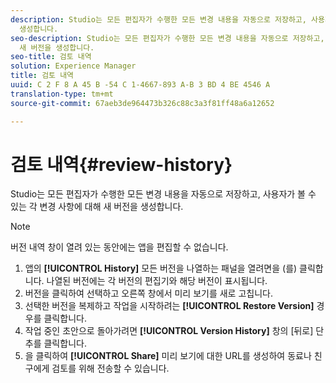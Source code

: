 ```yaml
---
description: Studio는 모든 편집자가 수행한 모든 변경 내용을 자동으로 저장하고, 사용자가 볼 수 있는 각 변경 사항에 대해 새 버전을
  생성합니다.
seo-description: Studio는 모든 편집자가 수행한 모든 변경 내용을 자동으로 저장하고, 사용자가 볼 수 있는 각 변경 사항에 대해
  새 버전을 생성합니다.
seo-title: 검토 내역
solution: Experience Manager
title: 검토 내역
uuid: C 2 F 8 A 45 B -54 C 1-4667-893 A-B 3 BD 4 BE 4546 A
translation-type: tm+mt
source-git-commit: 67aeb3de964473b326c88c3a3f81ff48a6a12652

---
```



# 검토 내역{#review-history}

Studio는 모든 편집자가 수행한 모든 변경 내용을 자동으로 저장하고, 사용자가 볼 수 있는 각 변경 사항에 대해 새 버전을 생성합니다.

>[!NOTE]
>
>버전 내역 창이 열려 있는 동안에는 앱을 편집할 수 없습니다.

1. 앱의 **[!UICONTROL History]** 모든 버전을 나열하는 패널을 열려면을 (를) 클릭합니다. 나열된 버전에는 각 버전의 편집기와 해당 버전이 표시됩니다.
1. 버전을 클릭하여 선택하고 오른쪽 창에서 미리 보기를 새로 고칩니다.
1. 선택한 버전을 복제하고 작업을 시작하려는 **[!UICONTROL Restore Version]** 경우를 클릭합니다.
1. 작업 중인 초안으로 돌아가려면 **[!UICONTROL Version History]** 창의 [뒤로] 단추를 클릭합니다.
1. 을 클릭하여 **[!UICONTROL Share]** 미리 보기에 대한 URL를 생성하여 동료나 친구에게 검토를 위해 전송할 수 있습니다.

